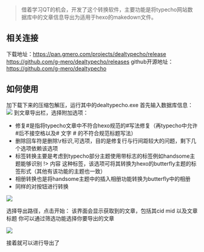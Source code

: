> 借着学习QT的机会，开发了这个转换软件，主要功能是将typecho网站数据库中的文章信息导出为适用于hexo的makedown文件。
## 相关连接
下载地址：https://pan.gmero.com/projects/dealtypecho/release
         https://github.com/g-mero/dealtypecho/releases
github开源地址：https://github.com/g-mero/dealtypecho

## 如何使用
加下载下来的压缩包解压，运行其中的dealtypecho.exe
首先输入数据库信息：
![](https://cdn.jsdelivr.net/gh/g-mero/gmero@master/img/20200709165204.png)
到文章导出栏，选择附加选项：
 - 修复#是指将typecho文章中不符合hexo规范的#写法修复（再typecho中允许#后不接空格以及# 文字 # 的不符合规范标题写法）
 - 删除回车符是删除\r标识,可选项，目的是修复行与行间距较大的问题，剩下几个选项依赖该选项
 - 标签转换主要是考虑到typecho部分主题使用带标志的标签例如handsome主题能够识别 !> 内容 这种标签，该选项可将其转换为hexo的butterfly主题的标签形式（其他有该功能的主题也一致）
 - 相册转换也是将handsome主题中的插入相册功能转换为butterfly中的相册
 - 同样的对按钮进行转换

![](https://cdn.jsdelivr.net/gh/g-mero/gmero@master/img/20200709165332.png)

选择导出路径，点击开始：
该界面会显示获取到的文章，包括其cid mid 以及文章标题
你可以通过筛选功能选择你要导出的文章

![](https://cdn.jsdelivr.net/gh/g-mero/gmero@master/img/20200709170549.png)

接着就可以进行导出了